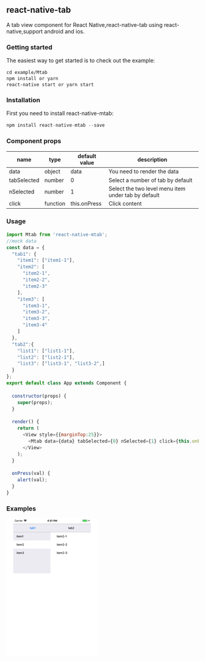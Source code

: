 ## react-native-tab
A tab view component for React Native,react-native-tab using react-native,support android and ios.

### Getting started

The easiest way to get started is to check out the example:

```
cd example/Mtab
npm install or yarn
react-native start or yarn start
```
### Installation

First you need to install react-native-mtab:

```javascript
npm install react-native-mtab --save
```
### Component props

| name | type | default value | description |
|----|----|----|----|
| data | object | data | You need to render the data |
| tabSelected | number | 0 | Select a number of tab by default |
| nSelected | number | 1 | Select the two level menu item under tab by default |
| click | function | this.onPress | Click content |


### Usage

```javascript
import Mtab from 'react-native-mtab';
//mock data
const data = {
  "tab1": {
    "item1": ["item1-1"],
    "item2": [
      "item2-1",
      "item2-2",
      "item2-3"
    ],
    "item3": [
      "item3-1",
      "item3-2",
      "item3-3",
      "item3-4"
    ]
  },
  "tab2":{
    "list1": ["list1-1"],
    "list2": ["list2-1"],
    "list3": ["list3-1", "list3-2",]
  }
};
export default class App extends Component {
  
  constructor(props) {
    super(props);
  }

  render() {
    return (
      <View style={{marginTop:25}}>
        <Mtab data={data} tabSelected={0} nSelected={1} click={this.onPress}/>
      </View>
    );
  }
  
  onPress(val) {
    alert(val);
  }
}
```
### Examples
![](https://github.com/territoryfan/react-native-tab/blob/master/screenshots/Mtab.gif)
